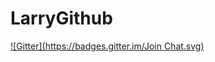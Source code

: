 # LarryGithub
[![Gitter](https://badges.gitter.im/Join Chat.svg)](https://gitter.im/antjimar/LarryGithub?utm_source=badge&utm_medium=badge&utm_campaign=pr-badge&utm_content=badge)